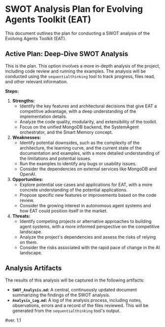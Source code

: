 # SWOT Analysis Plan for Evolving Agents Toolkit (EAT)

This document outlines the plan for conducting a SWOT analysis of the Evolving Agents Toolkit (EAT).


## Active Plan: Deep-Dive SWOT Analysis

This is the plan. This option involves a more in-depth analysis of the project, including code review and running the examples. The analysis will be conducted using the `sequentialthinking` tool to track progress, files read, and other relevant information.

**Steps:**

1.  **Strengths:**
    *   Identify the key features and architectural decisions that give EAT a competitive advantage, with a deep understanding of the implementation details.
    *   Analyze the code quality, modularity, and extensibility of the toolkit.
    *   Focus on the unified MongoDB backend, the SystemAgent orchestrator, and the Smart Memory concept.
2.  **Weaknesses:**
    *   Identify potential downsides, such as the complexity of the architecture, the learning curve, and the current state of the documentation and examples, with a more detailed understanding of the limitations and potential issues.
    *   Run the examples to identify any bugs or usability issues.
    *   Consider the dependencies on external services like MongoDB and OpenAI.
3.  **Opportunities:**
    *   Explore potential use cases and applications for EAT, with a more concrete understanding of the potential applications.
    *   Propose specific new features or improvements based on the code review.
    *   Consider the growing interest in autonomous agent systems and how EAT could position itself in the market.
4.  **Threats:**
    *   Identify competing projects or alternative approaches to building agent systems, with a more informed perspective on the competitive landscape.
    *   Analyze the project's dependencies and assess the risks of relying on them.
    *   Consider the risks associated with the rapid pace of change in the AI landscape.

## Analysis Artifacts

The results of this analysis will be captured in the following artifacts:

*   **`SWOT_Analysis.md`:** A central, continuously updated document summarizing the findings of the SWOT analysis.
*   **`Analysis_Log.md`:** A log of the analysis process, including notes, observations, errors and a record of the files reviewed. This will be generated from the `sequentialthinking` tool's output.


#ver. 1.1

